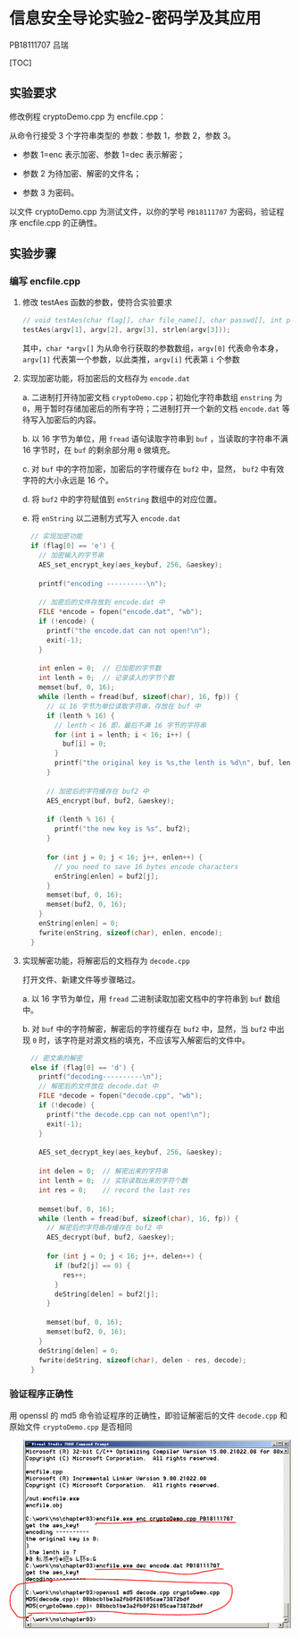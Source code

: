 # 信息安全导论实验2-密码学及其应用

PB18111707 吕瑞

[TOC]

## 实验要求

修改例程 cryptoDemo.cpp 为 encfile.cpp：

从命令行接受 3 个字符串类型的 参数：参数 1，参数 2，参数 3。

- 参数 1=enc 表示加密、参数 1=dec 表示解密；

- 参数 2 为待加密、解密的文件名；

- 参数 3 为密码。 

以文件 cryptoDemo.cpp 为测试文件，以你的学号 `PB18111707` 为密码，验证程序 encfile.cpp 的正确性。

## 实验步骤

### 编写 encfile.cpp

1. 修改 testAes 函数的参数，使符合实验要求

    ```cpp
    // void testAes(char flag[], char file_name[], char passwd[], int pwdLen); 
    testAes(argv[1], argv[2], argv[3], strlen(argv[3]));
    ```

    其中，`char *argv[]` 为从命令行获取的参数数组，`argv[0]` 代表命令本身，`argv[1]` 代表第一个参数，以此类推，`argv[i]` 代表第 `i` 个参数

2. 实现加密功能，将加密后的文档存为 `encode.dat`

    a. 二进制打开待加密文档 `cryptoDemo.cpp`；初始化字符串数组 `enstring` 为 `0`，用于暂时存储加密后的所有字符；二进制打开一个新的文档 `encode.dat` 等待写入加密后的内容。

    b. 以 16 字节为单位，用 `fread` 语句读取字符串到 `buf` ，当读取的字符串不满 16 字节时，在 `buf` 的剩余部分用 `0` 做填充。

    c.  对 `buf` 中的字符加密，加密后的字符缓存在 `buf2` 中，显然， `buf2` 中有效字符的大小永远是 16 个。

    d.  将 `buf2` 中的字符赋值到 `enString` 数组中的对应位置。

    e. 将 `enString` 以二进制方式写入 `encode.dat`

    ```cpp
      // 实现加密功能
      if (flag[0] == 'e') {
        // 加密输入的字节串
        AES_set_encrypt_key(aes_keybuf, 256, &aeskey);
    
        printf("encoding ----------\n");
    
        // 加密后的文件存放到 encode.dat 中
        FILE *encode = fopen("encode.dat", "wb");
        if (!encode) {
          printf("the encode.dat can not open!\n");
          exit(-1);
        }
    
        int enlen = 0;  // 已加密的字节数
        int lenth = 0;  // 记录读入的字节个数
        memset(buf, 0, 16);
        while (lenth = fread(buf, sizeof(char), 16, fp)) {
          // 以 16 字节为单位读取字符串，存放在 buf 中
          if (lenth % 16) {
            // lenth < 16 即，最后不满 16 字节的字符串
            for (int i = lenth; i < 16; i++) {
              buf[i] = 0;
            }
            printf("the original key is %s,the lenth is %d\n", buf, lenth);
          }
    
          // 加密后的字符缓存在 buf2 中
          AES_encrypt(buf, buf2, &aeskey);
    
          if (lenth % 16) {
            printf("the new key is %s", buf2);
          }
    
          for (int j = 0; j < 16; j++, enlen++) {
            // you need to save 16 bytes encode characters
            enString[enlen] = buf2[j];
          }
          memset(buf, 0, 16);
          memset(buf2, 0, 16);
        }
        enString[enlen] = 0;
        fwrite(enString, sizeof(char), enlen, encode);
      }
    ```

    

3. 实现解密功能，将解密后的文档存为 `decode.cpp`

    打开文件、新建文件等步骤略过。

    a. 以 16 字节为单位，用 `fread` 二进制读取加密文档中的字符串到 `buf` 数组中。

    b. 对 `buf` 中的字符解密，解密后的字符缓存在 `buf2` 中，显然，当 `buf2` 中出现 `0` 时，该字符是对源文档的填充，不应该写入解密后的文件中。

    ```cpp
      // 密文串的解密
      else if (flag[0] == 'd') {
        printf("decoding----------\n");
        // 解密后的文件放在 decode.dat 中
        FILE *decode = fopen("decode.cpp", "wb");
        if (!decode) {
          printf("the decode.cpp can not open!\n");
          exit(-1);
        }
    
        AES_set_decrypt_key(aes_keybuf, 256, &aeskey);
    
        int delen = 0;  // 解密出来的字符串
        int lenth = 0;  // 实际读取出来的字符个数
        int res = 0;    // record the last res
    
        memset(buf, 0, 16);
        while (lenth = fread(buf, sizeof(char), 16, fp)) {
          // 解密后的字符串存缓存在 buf2 中
          AES_decrypt(buf, buf2, &aeskey);
    
          for (int j = 0; j < 16; j++, delen++) {
            if (buf2[j] == 0) {
              res++;
            }
            deString[delen] = buf2[j];
          }
    
          memset(buf, 0, 16);
          memset(buf2, 0, 16);
        }
        deString[delen] = 0;
        fwrite(deString, sizeof(char), delen - res, decode);
      }
    ```

    
### 验证程序正确性

用 openssl 的 md5 命令验证程序的正确性，即验证解密后的文件 `decode.cpp` 和原始文件 `cryptoDemo.cpp` 是否相同

<img src="imgs/1.png" alt="compare" style="zoom:60%;" />

